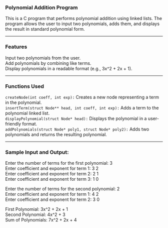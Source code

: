 ### Polynomial Addition Program                    
This is a C program that performs polynomial addition using linked lists. The program allows the user to input two polynomials, adds them, and displays the result in standard polynomial form.

---
### Features
Input two polynomials from the user.                   
Add polynomials by combining like terms.                   
Display polynomials in a readable format (e.g., 3x^2 + 2x + 1).                       

---
### Functions Used
```createNode(int coeff, int exp):``` Creates a new node representing a term in the polynomial.                          
```insertTerm(struct Node** head, int coeff, int exp):``` Adds a term to the polynomial linked list.                      
```displayPolynomial(struct Node* head):``` Displays the polynomial in a user-friendly format.                                
```addPolynomials(struct Node* poly1, struct Node* poly2):``` Adds two polynomials and returns the resulting polynomial.                       

---
### Sample Input and Output:
Enter the number of terms for the first polynomial: 3                         
Enter coefficient and exponent for term 1: 3 2                     
Enter coefficient and exponent for term 2: 2 1                  
Enter coefficient and exponent for term 3: 1 0                       

Enter the number of terms for the second polynomial: 2                    
Enter coefficient and exponent for term 1: 4 2                  
Enter coefficient and exponent for term 2: 3 0                         

First Polynomial: 3x^2 + 2x + 1               
Second Polynomial: 4x^2 + 3            
Sum of Polynomials: 7x^2 + 2x + 4              

